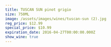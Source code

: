 ```yaml
---
title: TUSCAN SUN pinot grigio
size: 750ML
image: /assets/images/wines/tuscan-sun (2).jpg
reg_price: $12.99
special_price: $10.99
expiration_date: 2016-04-27T00:00:00.000Z
show_wine: true
---
```



